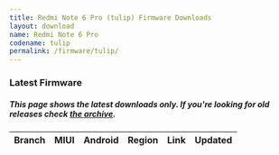 ```yaml
---
title: Redmi Note 6 Pro (tulip) Firmware Downloads
layout: download
name: Redmi Note 6 Pro
codename: tulip
permalink: /firmware/tulip/
---
```


### Latest Firmware
##### This page shows the latest downloads only. If you're looking for old releases check [the archive](/archive/firmware/tulip/).

<div class="table-responsive-md" id="table-wrapper">
<table id="firmware" class="display dt-responsive nowrap compact table table-striped table-hover table-sm">
    <thead class="thead-dark">
        <tr>
            <th>Branch</th>
            <th>MIUI</th>
            <th>Android</th>
            <th>Region</th>
            <th>Link</th>
            <th>Updated</th>
        </tr>
    </thead>
    <script>loadFirmwareDownloads('tulip', 'latest')</script>
</table>
</div>
